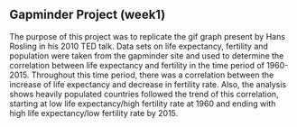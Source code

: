 Gapminder Project (week1)
-------------------------

The purpose of this project was to replicate the gif graph present by Hans Rosling in his 2010 TED talk. Data sets on life expectancy, fertility and population were taken from the gapminder site and used to determine the correlation between life expectancy and fertility in the time period of 1960-2015. Throughout this time period, there was a correlation between the increase of life expectancy and decrease in fertility rate. Also, the analysis shows heavily populated countries followed the trend of this correlation, starting at low life expectancy/high fertility rate at 1960 and ending with high life expectancy/low fertility rate by 2015. 
